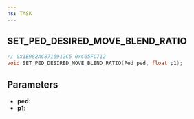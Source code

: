 ```yaml
---
ns: TASK
---
```

## SET_PED_DESIRED_MOVE_BLEND_RATIO

```c
// 0x1E982AC8716912C5 0xC65FC712
void SET_PED_DESIRED_MOVE_BLEND_RATIO(Ped ped, float p1);
```


## Parameters
* **ped**: 
* **p1**: 

